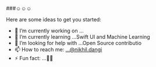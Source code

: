 ###☺️☺️☺️

Here are some ideas to get you started:

- 🔭 I’m currently working on ...
- 🌱 I’m currently learning ...Swift UI and Machine Learning
- 🤔 I’m looking for help with ...Open Source contributio
- 📫 How to reach me: ...@nikhil.dangi
- ⚡ Fun fact: ...🙂🙃
